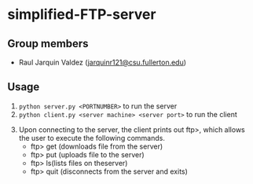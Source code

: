 # simplified-FTP-server

## Group members

- Raul Jarquin Valdez (jarquinr121@csu.fullerton.edu)

## Usage

1. `python server.py <PORTNUMBER>` to run the server
2. `python client.py <server machine> <server port>` to run the client

3) Upon connecting to the server, the client prints out ftp>, which allows the user to execute the following commands.
   * ftp> get <file name> (downloads file <file name> from the server)
   * ftp> put <filename> (uploads file <file name> to the server)
   * ftp> ls(lists files on theserver)
   * ftp> quit (disconnects from the server and exits)

